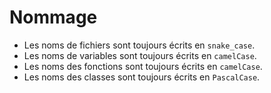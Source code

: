 # Nommage

- Les noms de fichiers sont toujours écrits en `snake_case`.
- Les noms de variables sont toujours écrits en `camelCase`.
- Les noms des fonctions sont toujours écrits en `camelCase`.
- Les noms des classes sont toujours écrits en `PascalCase`.